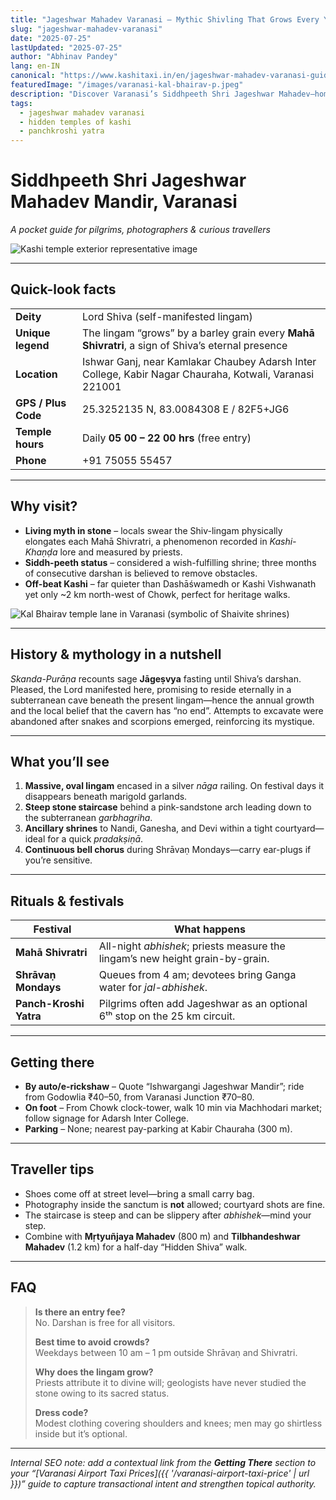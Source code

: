 ```yaml
---
title: "Jageshwar Mahadev Varanasi – Mythic Shivling That Grows Every Year"
slug: "jageshwar-mahadev-varanasi"
date: "2025-07-25"
lastUpdated: "2025-07-25"
author: "Abhinav Pandey"
lang: en-IN
canonical: "https://www.kashitaxi.in/en/jageshwar-mahadev-varanasi-guide/"
featuredImage: "/images/varanasi-kal-bhairav-p.jpeg"
description: "Discover Varanasi’s Siddhpeeth Shri Jageshwar Mahadev—home to a self-growing Shiv lingam, hidden in Ishwargangi’s lanes."
tags:
  - jageshwar mahadev varanasi
  - hidden temples of kashi
  - panchkroshi yatra
---
```


# Siddhpeeth **Shri Jageshwar Mahadev Mandir**, Varanasi  
*A pocket guide for pilgrims, photographers & curious travellers*

![Kashi temple exterior representative image](/images/varanasi-kashivishwanath-outside-l.jpeg "Representative exterior of a historic Shiva temple in Kashi")

---

## Quick-look facts

| | |
|---|---|
| **Deity** | Lord Shiva (self-manifested lingam) |
| **Unique legend** | The lingam “grows” by a barley grain every **Mahā Shivratri**, a sign of Shiva’s eternal presence |
| **Location** | Ishwar Ganj, near Kamlakar Chaubey Adarsh Inter College, Kabir Nagar Chauraha, Kotwali, Varanasi 221001 |
| **GPS / Plus Code** | 25.3252135 N, 83.0084308 E  /  82F5+JG6 |
| **Temple hours** | Daily **05 00 – 22 00 hrs** (free entry) |
| **Phone** | +91 75055 55457 |

---

## Why visit?

* **Living myth in stone** – locals swear the Shiv-lingam physically elongates each Mahā Shivratri, a phenomenon recorded in *Kashi-Khaṇḍa* lore and measured by priests.  
* **Siddh-peeth status** – considered a wish-fulfilling shrine; three months of consecutive darshan is believed to remove obstacles.  
* **Off-beat Kashi** – far quieter than Dashāśwamedh or Kashi Vishwanath yet only ~2 km north-west of Chowk, perfect for heritage walks.

![Kal Bhairav temple lane in Varanasi (symbolic of Shaivite shrines)](/images/varanasi-kal-bhairav-p.jpeg "Symbolic image from a Shaivite temple lane in Varanasi")

---

## History & mythology in a nutshell  

*Skanda-Purāṇa* recounts sage **Jāgeṣvya** fasting until Shiva’s darshan. Pleased, the Lord manifested here, promising to reside eternally in a subterranean cave beneath the present lingam—hence the annual growth and the local belief that the cavern has “no end”. Attempts to excavate were abandoned after snakes and scorpions emerged, reinforcing its mystique.

---

## What you’ll see

1. **Massive, oval lingam** encased in a silver *nāga* railing. On festival days it disappears beneath marigold garlands.  
2. **Steep stone staircase** behind a pink-sandstone arch leading down to the subterranean *garbhagriha*.  
3. **Ancillary shrines** to Nandi, Ganesha, and Devi within a tight courtyard—ideal for a quick *pradakṣiṇā*.  
4. **Continuous bell chorus** during Shrāvaṇ Mondays—carry ear-plugs if you’re sensitive.

---

## Rituals & festivals

| Festival | What happens |
|-----------|--------------|
| **Mahā Shivratri** | All-night *abhishek*; priests measure the lingam’s new height grain-by-grain. |
| **Shrāvaṇ Mondays** | Queues from 4 am; devotees bring Ganga water for *jal-abhishek*. |
| **Panch-Kroshi Yatra** | Pilgrims often add Jageshwar as an optional 6ᵗʰ stop on the 25 km circuit. |

---

## Getting there

* **By auto/e-rickshaw** – Quote “Ishwargangi Jageshwar Mandir”; ride from Godowlia ₹40–50, from Varanasi Junction ₹70–80.  
* **On foot** – From Chowk clock-tower, walk 10 min via Machhodari market; follow signage for Adarsh Inter College.  
* **Parking** – None; nearest pay-parking at Kabir Chauraha (300 m).

---

## Traveller tips

* Shoes come off at street level—bring a small carry bag.  
* Photography inside the sanctum is **not** allowed; courtyard shots are fine.  
* The staircase is steep and can be slippery after *abhishek*—mind your step.  
* Combine with **Mṛtyuñjaya Mahadev** (800 m) and **Tilbhandeshwar Mahadev** (1.2 km) for a half-day “Hidden Shiva” walk.

---

## FAQ

> **Is there an entry fee?**  
> No. Darshan is free for all visitors.  
>
> **Best time to avoid crowds?**  
> Weekdays between 10 am – 1 pm outside Shrāvaṇ and Shivratri.  
>
> **Why does the lingam grow?**  
> Priests attribute it to divine will; geologists have never studied the stone owing to its sacred status.  
>
> **Dress code?**  
> Modest clothing covering shoulders and knees; men may go shirtless inside but it’s optional.  

---

*Internal SEO note: add a contextual link from the **Getting There** section to your “[Varanasi Airport Taxi Prices]({{ '/varanasi-airport-taxi-price' | url }})” guide to capture transactional intent and strengthen topical authority.*
